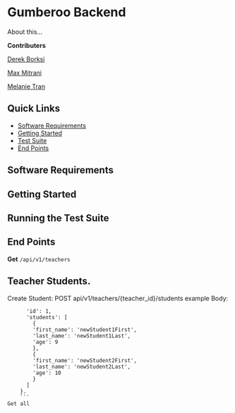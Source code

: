 # Gumberoo Backend
About this...

**Contributers**

[Derek Borksi](https://github.com/dborski)

[Max Mitrani](https://github.com/Lithnotep)

[Melanie Tran](https://github.com/melatran)

## Quick Links

* [Software Requirements](#software-requirements)
* [Getting Started](#getting-started)
* [Test Suite](#running-the-test-suite)
* [End Points](#end-points)

## Software Requirements

## Getting Started

## Running the Test Suite

## End Points

**Get** `/api/v1/teachers`

## Teacher Students. 
Create Student: POST api/v1/teachers/{teacher_id}/students
example Body:   
``` data = {
      'id': 1,
      'students': [
        {
        'first_name': 'newStudent1First',
        'last_name': 'newStudent1Last',
        'age': 9
        },
        {
        'first_name': 'newStudent2First',
        'last_name': 'newStudent2Last',
        'age': 10
        }
      ]
    }.
    ```
Get all
